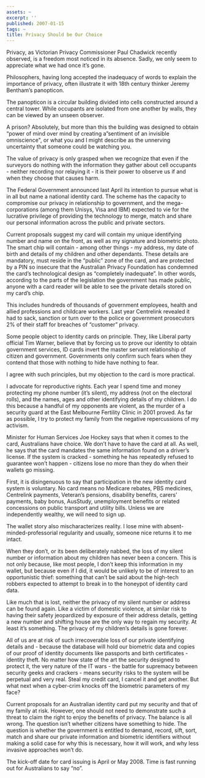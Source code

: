 ```yaml
---
assets: ~
excerpt: ''
published: 2007-01-15
tags: ~
title: Privacy Should be Our Choice
---
```

Privacy, as Victorian Privacy Commissioner Paul Chadwick recently
observed, is a freedom most noticed in its absence. Sadly, we only seem
to appreciate what we had once it’s gone.

Philosophers, having long accepted the inadequacy of words to explain
the importance of privacy, often illustrate it with 18th century thinker
Jeremy Bentham’s panopticon.

The panopticon is a circular building divided into cells constructed
around a central tower. While occupants are isolated from one another by
walls, they can be viewed by an unseen observer.

A prison? Absolutely, but more than this the building was designed to
obtain “power of mind over mind by creating a”sentiment of an invisible
omniscience", or what you and I might describe as the unnerving
uncertainty that someone could be watching you.

The value of privacy is only grasped when we recognize that even if the
surveyors do nothing with the information they gather about cell
occupants - neither recording nor relaying it - it is their power to
observe us if and when they choose that causes harm.

The Federal Government announced last April its intention to pursue what
is in all but name a national identity card. The scheme has the capacity
to compromise our privacy in relationship to government, and the
mega-corporations (among them Unisys, Visa and IBM) expected to vie for
the lucrative privilege of providing the technology to merge, match and
share our personal information across the public and private sectors.

Current proposals suggest my card will contain my unique identifying
number and name on the front, as well as my signature and biometric
photo. The smart chip will contain - among other things - my address, my
date of birth and details of my children and other dependants. These
details are mandatory, must reside in the “public” zone of the card, and
are protected by a PIN so insecure that the Australian Privacy
Foundation has condemned the card’s technological design as “completely
inadequate”. In other words, according to the parts of the legislation
the government has made public, anyone with a card reader will be able
to see the private details stored on my card’s chip.

This includes hundreds of thousands of government employees, health and
allied professions and childcare workers. Last year Centrelink revealed
it had to sack, sanction or turn over to the police or government
prosecutors 2% of their staff for breaches of “customer” privacy.

Some people object to identity cards on principle. They, like Liberal
party official Tim Warner, believe that by forcing us to prove our
identity to obtain government services, ID cards invert the master
servant relationship of citizen and government. Governments only confirm
such fears when they contend that those with nothing to hide have
nothing to fear.

I agree with such principles, but my objection to the card is more
practical.

I advocate for reproductive rights. Each year I spend time and money
protecting my phone number (it’s silent), my address (not on the
electoral rolls), and the names, ages and other identifying details of
my children. I do this because a handful of my opponents are violent, as
the murder of a security guard at the East Melbourne Fertility Clinic in
2001 proved. As far as possible, I try to protect my family from the
negative repercussions of my activism.

Minister for Human Services Joe Hockey says that when it comes to the
card, Australians have choice. We don’t have to have the card at all. As
well, he says that the card mandates the same information found on a
driver’s license. If the system is cracked - something he has repeatedly
refused to guarantee won’t happen - citizens lose no more than they do
when their wallets go missing.

First, it is disingenuous to say that participation in the new identity
card system is voluntary. No card means no Medicare rebates, PBS
medicines, Centrelink payments, Veteran’s pensions, disability benefits,
carers’ payments, baby bonus, AusStudy, unemployment benefits or related
concessions on public transport and utility bills. Unless we are
independently wealthy, we will need to sign up.

The wallet story also mischaracterizes reality. I lose mine with
absent-minded-professorial regularity and usually, someone nice returns
it to me intact.

When they don’t, or its been deliberately nabbed, the loss of my silent
number or information about my children has never been a concern. This
is not only because, like most people, I don’t keep this information in
my wallet, but because even if I did, it would be unlikely to be of
interest to an opportunistic thief: something that can’t be said about
the high-tech robbers expected to attempt to break in to the honeypot of
identity card data.

Like much that is lost, neither the privacy of my silent number or
address can be found again. Like a victim of domestic violence, at
similar risk to having their safety jeopardized by exposure of their
address details, getting a new number and shifting house are the only
way to regain my security. At least it’s something. The privacy of my
children’s details is gone forever.

All of us are at risk of such irrecoverable loss of our private
identifying details and - because the database will hold our biometric
data and copies of our proof of identity documents like passports and
birth certificates - identity theft. No matter how state of the art the
security designed to protect it, the very nature of the IT wars - the
battle for supremacy between security geeks and crackers - means
security risks to the system will be perpetual and very real. Steal my
credit card, I cancel it and get another. But what next when a
cyber-crim knocks off the biometric parameters of my face?

Current proposals for an Australian identity card put my security and
that of my family at risk. However, one should not need to demonstrate
such a threat to claim the right to enjoy the benefits of privacy. The
balance is all wrong. The question isn’t whether citizens have something
to hide. The question is whether the government is entitled to demand,
record, sift, sort, match and share our private information and
biometric identifiers without making a solid case for why this is
necessary, how it will work, and why less invasive approaches won’t do.

The kick-off date for card issuing is April or May 2008. Time is fast
running out for Australians to say “no”.